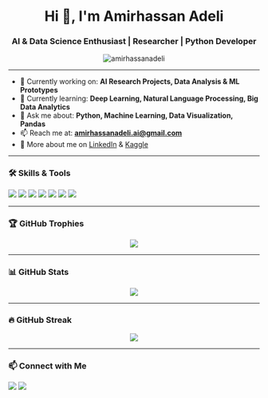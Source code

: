 <h1 align="center">Hi 👋, I'm Amirhassan Adeli</h1>
<h3 align="center">AI & Data Science Enthusiast | Researcher | Python Developer</h3>

<p align="center">
  <img src="https://komarev.com/ghpvc/?username=amirhassanadeli&label=Profile%20views&color=0e75b6&style=flat" alt="amirhassanadeli" />
</p>

---

- 🔭 Currently working on: **AI Research Projects, Data Analysis & ML Prototypes**  
- 🌱 Currently learning: **Deep Learning, Natural Language Processing, Big Data Analytics**  
- 💬 Ask me about: **Python, Machine Learning, Data Visualization, Pandas**  
- 📫 Reach me at: **amirhassanadeli.ai@gmail.com**  
- 💼 More about me on [LinkedIn](https://linkedin.com/in/amirhassanadeli) & [Kaggle](https://www.kaggle.com/amirhassanadeli)

---

### 🛠️ Skills & Tools

<p align="left">
  <img src="https://img.shields.io/badge/Python-3776AB?style=for-the-badge&logo=python&logoColor=white"/>
  <img src="https://img.shields.io/badge/Pandas-150458?style=for-the-badge&logo=pandas&logoColor=white"/>
  <img src="https://img.shields.io/badge/Numpy-013243?style=for-the-badge&logo=numpy&logoColor=white"/>
  <img src="https://img.shields.io/badge/Matplotlib-11557c?style=for-the-badge&logo=matplotlib&logoColor=white"/>
  <img src="https://img.shields.io/badge/Seaborn-3776AB?style=for-the-badge"/>
  <img src="https://img.shields.io/badge/Scikit--learn-F7931E?style=for-the-badge&logo=scikit-learn&logoColor=white"/>
  <img src="https://img.shields.io/badge/SQL-4479A1?style=for-the-badge&logo=postgresql&logoColor=white"/>
</p>

---

### 🏆 GitHub Trophies

<p align="center">
  <img src="https://github-profile-trophy.vercel.app/?username=amirhassanadeli&theme=onedark&margin-w=15&margin-h=15" />
</p>

---

### 📊 GitHub Stats

<p align="center">
  <img src="https://github-readme-stats.vercel.app/api?username=amirhassanadeli&show_icons=true&theme=radical" />
</p>

---

### 🔥 GitHub Streak

<p align="center">
  <img src="https://streak-stats.demolab.com?user=amirhassanadeli&theme=dark&hide_border=false" />
</p>

---

### 📫 Connect with Me

<p align="left">
  <a href="https://linkedin.com/in/amirhassanadeli" target="blank"><img src="https://img.shields.io/badge/LinkedIn-0077B5?style=for-the-badge&logo=linkedin&logoColor=white" /></a>
  <a href="mailto:amirhassanadeli.ai@gmail.com"><img src="https://img.shields.io/badge/Gmail-D14836?style=for-the-badge&logo=gmail&logoColor=white" /></a>
</p>
